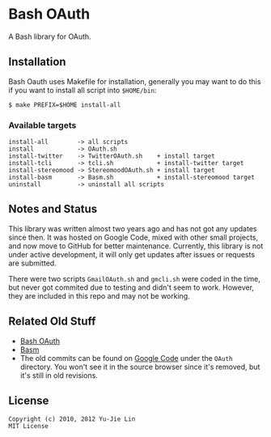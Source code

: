 Bash OAuth
==========

A Bash library for OAuth.

Installation
------------

Bash Oauth uses Makefile for installation, generally you may want to do this if you want to install all script into `$HOME/bin`:

    $ make PREFIX=$HOME install-all

### Available targets

    install-all        -> all scripts
    install            -> OAuth.sh
    install-twitter    -> TwitterOAuth.sh    + install target
    install-tcli       -> tcli.sh            + install-twitter target
    install-stereomood -> StereomoodOAuth.sh + install target
    install-basm       -> Basm.sh            + install-stereomood target
    uninstall          -> uninstall all scripts

Notes and Status
----------------

This library was written almost two years ago and has not got any updates since then. It was hosted on Google Code, mixed with other small projects, and now move to GitHub for better maintenance. Currently, this library is not under active development, it will only get updates after issues or requests are submitted.

There were two scripts `GmailOAuth.sh` and `gmcli.sh` were coded in the time, but never got commited due to testing and didn't seem to work. However, they are included in this repo and may not be working.

Related Old Stuff
-----------------

 * [Bash OAuth](http://blog.yjl.im/2010/05/bash-oauth.html)
 * [Basm](http://blog.yjl.im/2010/05/basm-bash-client-for-stereomood.html)
 * The old commits can be found on [Google Code](http://code.google.com/p/yjl/source/browse/#hg%2FBash) under the `OAuth` directory. You won't see it in the source browser since it's removed, but it's still in old revisions.

License
-------

    Copyright (c) 2010, 2012 Yu-Jie Lin
    MIT License
